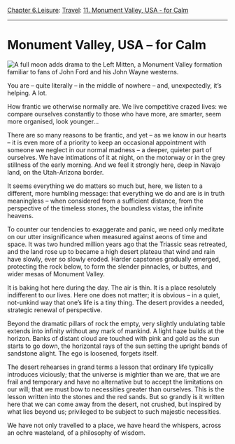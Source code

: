[Chapter 6.Leisure](https://www.theschooloflife.com/thebookoflife/category/leisure/): [Travel](https://www.theschooloflife.com/thebookoflife/category/leisure/travel/): [11. Monument Valley, USA - for Calm](https://www.theschooloflife.com/thebookoflife/travel-as-therapy-monument-valley-usa-for-calm/)

* * *

# Monument Valley, USA – for Calm

![A full moon adds drama to the Left Mitten, a Monument Valley formation familiar to fans of John Ford and his John Wayne westerns.](https://www.theschooloflife.com/thebookoflife/wp-content/uploads/2014/09/1129591721.jpg)

You are – quite literally – in the middle of nowhere – and, unexpectedly, it’s helping. A lot.

How frantic we otherwise normally are. We live competitive crazed lives: we compare ourselves constantly to those who have more, are smarter, seem more organised, look younger…

There are so many reasons to be frantic, and yet – as we know in our hearts – it is even more of a priority to keep an occasional appointment with someone we neglect in our normal madness – a deeper, quieter part of ourselves. We have intimations of it at night, on the motorway or in the grey stillness of the early morning. And we feel it strongly here, deep in Navajo land, on the Utah-Arizona border.

It seems everything we do matters so much but, here, we listen to a different, more humbling message: that everything we do and are is in truth meaningless – when considered from a sufficient distance, from the perspective of the timeless stones, the boundless vistas, the infinite heavens.

To counter our tendencies to exaggerate and panic, we need only meditate on our utter insignificance when measured against aeons of time and space. It was two hundred million years ago that the Triassic seas retreated, and the land rose up to became a high desert plateau that wind and rain have slowly, ever so slowly eroded. Harder capstones gradually emerged, protecting the rock below, to form the slender pinnacles, or buttes, and wider mesas of Monument Valley.

It is baking hot here during the day. The air is thin. It is a place resolutely indifferent to our lives. Here one does not matter; it is obvious – in a quiet, not-unkind way that one’s life is a tiny thing. The desert provides a needed, strategic renewal of perspective.

Beyond the dramatic pillars of rock the empty, very slightly undulating table extends into infinity without any mark of mankind. A light haze builds at the horizon. Banks of distant cloud are touched with pink and gold as the sun starts to go down, the horizontal rays of the sun setting the upright bands of sandstone alight. The ego is loosened, forgets itself.

The desert rehearses in grand terms a lesson that ordinary life typically introduces viciously; that the universe is mightier than we are, that we are frail and temporary and have no alternative but to accept the limitations on our will; that we must bow to necessities greater than ourselves. This is the lesson written into the stones and the red sands. But so grandly is it written here that we can come away from the desert, not crushed, but inspired by what lies beyond us; privileged to be subject to such majestic necessities.

We have not only travelled to a place, we have heard the whispers, across an ochre wasteland, of a philosophy of wisdom.

&nbsp;

&nbsp;&nbsp;
